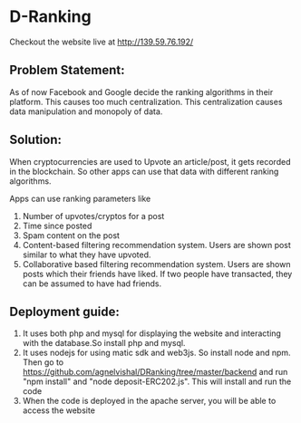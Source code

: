 # D-Ranking
Checkout the website live at http://139.59.76.192/

## Problem Statement:

As of now Facebook and Google decide the ranking algorithms in their platform. This causes too much centralization. This centralization causes data manipulation and monopoly of data. 

## Solution:

When cryptocurrencies are used to Upvote an article/post, it gets recorded in the blockchain. So other apps can use that data with different ranking algorithms. 

Apps can use ranking parameters like
1. Number of upvotes/cryptos for a post
2. Time since posted
3. Spam content on the post
4. Content-based filtering recommendation system. Users are shown post   similar to what they have upvoted.
5. Collaborative based filtering recommendation system. Users are shown posts which their friends have liked. If two people have transacted, they can be assumed to have had friends.

## Deployment guide:
1. It uses both php and mysql for displaying the website and interacting with the database.So install php and mysql.
2. It uses nodejs for using matic sdk and web3js. So install node and npm. Then go to https://github.com/agnelvishal/DRanking/tree/master/backend and run "npm install" and "node deposit-ERC202.js". This will install and run the code
3. When the code is deployed in the apache server, you will be able to access the website
